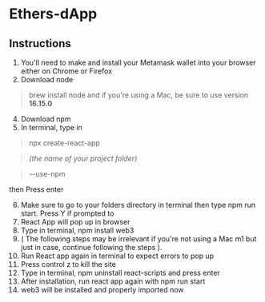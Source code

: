 # Ethers-dApp


## Instructions

1. You'll need to make and install your Metamask wallet into your browser either on Chrome or Firefox
2. Download node 
  > brew install node
  and if you're using a Mac, be sure to use version  **16.15.0**
4. Download npm
5. In terminal, type in 
  > npx create-react-app
    
  > *(the name of your project folder)* 
  
  > --use-npm
   
  then Press enter
  
6. Make sure to go to your folders directory in terminal then type npm run start. Press Y if prompted to
7. React App will pop up in browser
8. Type in terminal, npm install web3
9. ( The following steps may be irrelevant if you're not using a Mac m1 but just in case, continue following the steps ).
10. Run React app again in terminal to expect errors to pop up
11. Press control z to kill the site
12. Type in terminal, npm uninstall react-scripts and press enter 
13. After installation, run react app again with npm run start
14. web3 will be installed and properly imported now    
